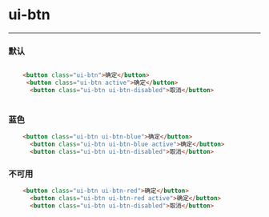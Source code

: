 # ui-btn

---
### 默认

````html

	<button class="ui-btn">确定</button>
	 <button class="ui-btn active">确定</button>
      <button class="ui-btn ui-btn-disabled">取消</button>
	
````

### 蓝色

````html
	<button class="ui-btn ui-btn-blue">确定</button>
      <button class="ui-btn ui-btn-blue active">确定</button>
      <button class="ui-btn ui-btn-disabled">取消</button>
````

### 不可用

````html
	<button class="ui-btn ui-btn-red">确定</button>
      <button class="ui-btn ui-btn-red active">确定</button>
      <button class="ui-btn ui-btn-disabled">取消</button>
````
